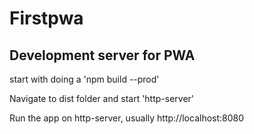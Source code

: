 # Firstpwa


## Development server for PWA

start with doing a 'npm build --prod'

Navigate to dist folder and start 'http-server'

Run the app on http-server, usually http://localhost:8080


